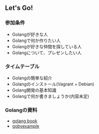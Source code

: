 ## Let's Go!

### 参加条件
* Golangが好きな人
* Golangで何か作りたい人
* Golangが好きな仲間を探している人
* Golangについて、プレゼンしたい人

### タイムテーブル
* Golangの簡単な紹介
* Golangのインストール(Vagrant + Debian)
* Golang開発の基本知識
* Golangで何か書きましょうか(内容未定)

### Golangの資料
* [golang book](http://www.golang-book.com/)
* [gobyexample](https://gobyexample.com/)
